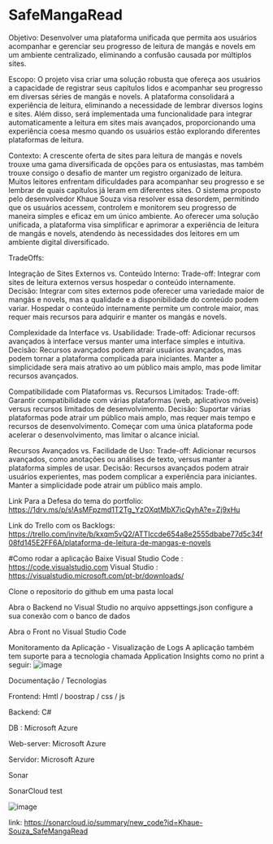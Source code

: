 # SafeMangaRead

Objetivo:
Desenvolver uma plataforma unificada que permita aos usuários acompanhar e gerenciar seu progresso de leitura de mangás e novels em um ambiente centralizado, eliminando a confusão causada por múltiplos sites.

Escopo:
O projeto visa criar uma solução robusta que ofereça aos usuários a capacidade de registrar seus capítulos lidos e acompanhar seu progresso em diversas séries de mangás e novels. A plataforma consolidará a experiência de leitura, eliminando a necessidade de lembrar diversos logins e sites. Além disso, será implementada uma funcionalidade para integrar automaticamente a leitura em sites mais avançados, proporcionando uma experiência coesa mesmo quando os usuários estão explorando diferentes plataformas de leitura.

Contexto:
A crescente oferta de sites para leitura de mangás e novels trouxe uma gama diversificada de opções para os entusiastas, mas também trouxe consigo o desafio de manter um registro organizado de leitura. Muitos leitores enfrentam dificuldades para acompanhar seu progresso e se lembrar de quais capítulos já leram em diferentes sites. O sistema proposto pelo desenvolvedor Khaue Souza visa resolver essa desordem, permitindo que os usuários acessem, controlem e monitorem seu progresso de maneira simples e eficaz em um único ambiente. Ao oferecer uma solução unificada, a plataforma visa simplificar e aprimorar a experiência de leitura de mangás e novels, atendendo às necessidades dos leitores em um ambiente digital diversificado.

TradeOffs:

Integração de Sites Externos vs. Conteúdo Interno:
Trade-off: Integrar com sites de leitura externos versus hospedar o conteúdo internamente.
Decisão: Integrar com sites externos pode oferecer uma variedade maior de mangás e novels, mas a qualidade e a disponibilidade do conteúdo podem variar. Hospedar o conteúdo internamente permite um controle maior, mas requer mais recursos para adquirir e manter os mangás e novels.

Complexidade da Interface vs. Usabilidade:
Trade-off: Adicionar recursos avançados à interface versus manter uma interface simples e intuitiva.
Decisão: Recursos avançados podem atrair usuários avançados, mas podem tornar a plataforma complicada para iniciantes. Manter a simplicidade sera mais atrativo ao um público mais amplo, mas pode limitar recursos avançados.

Compatibilidade com Plataformas vs. Recursos Limitados:
Trade-off: Garantir compatibilidade com várias plataformas (web, aplicativos móveis) versus recursos limitados de desenvolvimento.
Decisão: Suportar várias plataformas pode atrair um público mais amplo, mas requer mais tempo e recursos de desenvolvimento. Começar com uma única plataforma pode acelerar o desenvolvimento, mas limitar o alcance inicial.

Recursos Avançados vs. Facilidade de Uso:
Trade-off: Adicionar recursos avançados, como anotações ou análises de texto, versus manter a plataforma simples de usar.
Decisão: Recursos avançados podem atrair usuários experientes, mas podem complicar a experiência para iniciantes. Manter a simplicidade pode atrair um público mais amplo.


Link Para a Defesa do tema do portfolio: https://1drv.ms/p/s!AsMFpzmd1T2Tg_YzOXqtMbX7icQyhA?e=Zj9xHu 

Link do Trello com os Backlogs: https://trello.com/invite/b/kxqm5vQ2/ATTIccde654a8e2555dbabe77d5c34f08fd145E2FF6A/plataforma-de-leitura-de-mangas-e-novels



#Como rodar a aplicação
Baixe
Visual Studio Code : https://code.visualstudio.com
Visual Studio      : https://visualstudio.microsoft.com/pt-br/downloads/

Clone o repositorio do github em uma pasta local

Abra o Backend no Visual Studio
no arquivo appsettings.json configure a sua conexão com o banco de dados

Abra o Front no Visual Studio Code



 Monitoramento da Aplicação - Visualização de Logs
A aplicação também tem suporte para a tecnologia chamada Application Insights como no print a seguir:
![image](https://github.com/Khaue-Souza/SafeMangaRead/assets/81392244/63d4ff19-d23e-4965-9a36-442ae939e664)


Documentação / Tecnologias

Frontend: Hmtl / boostrap / css / js

Backend: C#

DB : Microsoft Azure

Web-server: Microsoft Azure

Servidor: Microsoft Azure

Sonar


SonarCloud test

![image](https://github.com/Khaue-Souza/SafeMangaRead/assets/81392244/261154b8-1a18-4ef9-8f38-cb7c61347c66)

link: https://sonarcloud.io/summary/new_code?id=Khaue-Souza_SafeMangaRead



